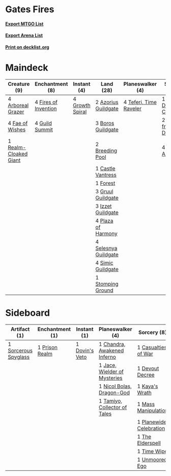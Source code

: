 # Gates Fires

#### [Export MTGO List](../collection/Gates%20Fires/Gates%20Fires.txt)
#### [Export Arena List](../collection/Gates%20Fires/Gates%20Fires_arena.txt)
#### [Print on decklist.org](http://decklist.org/?deckmain=4%09Arboreal%20Grazer%0A2%09Azorius%20Guildgate%0A3%09Boros%20Guildgate%0A2%09Breeding%20Pool%0A1%09Castle%20Vantress%0A1%09Deafening%20Clarion%0A2%09Drawn%20from%20Dreams%0A4%09Fae%20of%20Wishes%0A4%09Fires%20of%20Invention%0A1%09Forest%0A4%09Gates%20Ablaze%0A4%09Growth%20Spiral%0A3%09Gruul%20Guildgate%0A4%09Guild%20Summit%0A3%09Izzet%20Guildgate%0A4%09Plaza%20of%20Harmony%0A1%09Realm-Cloaked%20Giant%0A4%09Selesnya%20Guildgate%0A4%09Simic%20Guildgate%0A1%09Stomping%20Ground%0A4%09Teferi,%20Time%20Raveler&deckside=1%09Casualties%20of%20War%0A1%09Chandra,%20Awakened%20Inferno%0A1%09Devout%20Decree%0A1%09Dovin's%20Veto%0A1%09Jace,%20Wielder%20of%20Mysteries%0A1%09Kaya's%20Wrath%0A1%09Mass%20Manipulation%0A1%09Nicol%20Bolas,%20Dragon-God%0A1%09Planewide%20Celebration%0A1%09Prison%20Realm%0A1%09Sorcerous%20Spyglass%0A1%09Tamiyo,%20Collector%20of%20Tales%0A1%09The%20Elderspell%0A1%09Time%20Wipe%0A1%09Unmoored%20Ego)
# Maindeck

|                                          Creature (9)                                          |                                        Enchantment (8)                                        |                                       Instant (4)                                        |                                           Land (28)                                           |                                        Planeswalker (4)                                         |                                         Sorcery (7)                                          |
|------------------------------------------------------------------------------------------------|-----------------------------------------------------------------------------------------------|------------------------------------------------------------------------------------------|-----------------------------------------------------------------------------------------------|-------------------------------------------------------------------------------------------------|----------------------------------------------------------------------------------------------|
|4 [Arboreal Grazer](http://gatherer.wizards.com/Pages/Card/Details.aspx?multiverseid=461076)    |4 [Fires of Invention](http://gatherer.wizards.com/Pages/Card/Details.aspx?multiverseid=473087)|4 [Growth Spiral](http://gatherer.wizards.com/Pages/Card/Details.aspx?multiverseid=457322)|2 [Azorius Guildgate](http://gatherer.wizards.com/Pages/Card/Details.aspx?multiverseid=376256) |4 [Teferi, Time Raveler](http://gatherer.wizards.com/Pages/Card/Details.aspx?multiverseid=461148)|1 [Deafening Clarion](http://gatherer.wizards.com/Pages/Card/Details.aspx?multiverseid=452915)|
|4 [Fae of Wishes](http://gatherer.wizards.com/Pages/Card/Details.aspx?multiverseid=473006)      |4 [Guild Summit](http://gatherer.wizards.com/Pages/Card/Details.aspx?multiverseid=452791)      |                                                                                          |3 [Boros Guildgate](http://gatherer.wizards.com/Pages/Card/Details.aspx?multiverseid=376272)   |                                                                                                 |2 [Drawn from Dreams](http://gatherer.wizards.com/Pages/Card/Details.aspx?multiverseid=466810)|
|1 [Realm-Cloaked Giant](http://gatherer.wizards.com/Pages/Card/Details.aspx?multiverseid=472988)|                                                                                               |                                                                                          |2 [Breeding Pool](http://gatherer.wizards.com/Pages/Card/Details.aspx?multiverseid=97088)      |                                                                                                 |4 [Gates Ablaze](http://gatherer.wizards.com/Pages/Card/Details.aspx?multiverseid=457246)     |
|                                                                                                |                                                                                               |                                                                                          |1 [Castle Vantress](http://gatherer.wizards.com/Pages/Card/Details.aspx?multiverseid=473204)   |                                                                                                 |                                                                                              |
|                                                                                                |                                                                                               |                                                                                          |1 [Forest](http://gatherer.wizards.com/Pages/Card/Details.aspx?multiverseid=439860)            |                                                                                                 |                                                                                              |
|                                                                                                |                                                                                               |                                                                                          |3 [Gruul Guildgate](http://gatherer.wizards.com/Pages/Card/Details.aspx?multiverseid=376359)   |                                                                                                 |                                                                                              |
|                                                                                                |                                                                                               |                                                                                          |3 [Izzet Guildgate](http://gatherer.wizards.com/Pages/Card/Details.aspx?multiverseid=376378)   |                                                                                                 |                                                                                              |
|                                                                                                |                                                                                               |                                                                                          |4 [Plaza of Harmony](http://gatherer.wizards.com/Pages/Card/Details.aspx?multiverseid=457398)  |                                                                                                 |                                                                                              |
|                                                                                                |                                                                                               |                                                                                          |4 [Selesnya Guildgate](http://gatherer.wizards.com/Pages/Card/Details.aspx?multiverseid=376490)|                                                                                                 |                                                                                              |
|                                                                                                |                                                                                               |                                                                                          |4 [Simic Guildgate](http://gatherer.wizards.com/Pages/Card/Details.aspx?multiverseid=376500)   |                                                                                                 |                                                                                              |
|                                                                                                |                                                                                               |                                                                                          |1 [Stomping Ground](http://gatherer.wizards.com/Pages/Card/Details.aspx?multiverseid=405110)   |                                                                                                 |                                                                                              |


# Sideboard

|                                         Artifact (1)                                          |                                     Enchantment (1)                                     |                                       Instant (1)                                       |                                           Planeswalker (4)                                            |                                           Sorcery (8)                                            |
|-----------------------------------------------------------------------------------------------|-----------------------------------------------------------------------------------------|-----------------------------------------------------------------------------------------|-------------------------------------------------------------------------------------------------------|--------------------------------------------------------------------------------------------------|
|1 [Sorcerous Spyglass](http://gatherer.wizards.com/Pages/Card/Details.aspx?multiverseid=435407)|1 [Prison Realm](http://gatherer.wizards.com/Pages/Card/Details.aspx?multiverseid=460953)|1 [Dovin's Veto](http://gatherer.wizards.com/Pages/Card/Details.aspx?multiverseid=461120)|1 [Chandra, Awakened Inferno](http://gatherer.wizards.com/Pages/Card/Details.aspx?multiverseid=466881) |1 [Casualties of War](http://gatherer.wizards.com/Pages/Card/Details.aspx?multiverseid=461114)    |
|                                                                                               |                                                                                         |                                                                                         |1 [Jace, Wielder of Mysteries](http://gatherer.wizards.com/Pages/Card/Details.aspx?multiverseid=460981)|1 [Devout Decree](http://gatherer.wizards.com/Pages/Card/Details.aspx?multiverseid=466767)        |
|                                                                                               |                                                                                         |                                                                                         |1 [Nicol Bolas, Dragon-God](http://gatherer.wizards.com/Pages/Card/Details.aspx?multiverseid=463947)   |1 [Kaya's Wrath](http://gatherer.wizards.com/Pages/Card/Details.aspx?multiverseid=457331)         |
|                                                                                               |                                                                                         |                                                                                         |1 [Tamiyo, Collector of Tales](http://gatherer.wizards.com/Pages/Card/Details.aspx?multiverseid=461147)|1 [Mass Manipulation](http://gatherer.wizards.com/Pages/Card/Details.aspx?multiverseid=457186)    |
|                                                                                               |                                                                                         |                                                                                         |                                                                                                       |1 [Planewide Celebration](http://gatherer.wizards.com/Pages/Card/Details.aspx?multiverseid=461099)|
|                                                                                               |                                                                                         |                                                                                         |                                                                                                       |1 [The Elderspell](http://gatherer.wizards.com/Pages/Card/Details.aspx?multiverseid=461016)       |
|                                                                                               |                                                                                         |                                                                                         |                                                                                                       |1 [Time Wipe](http://gatherer.wizards.com/Pages/Card/Details.aspx?multiverseid=461150)            |
|                                                                                               |                                                                                         |                                                                                         |                                                                                                       |1 [Unmoored Ego](http://gatherer.wizards.com/Pages/Card/Details.aspx?multiverseid=452962)         |

